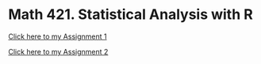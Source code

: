 # Math 421. Statistical Analysis with R
[Click here to my Assignment 1](Assignment-1.html)

[Click here to my Assignment 2](Assignment2.html)